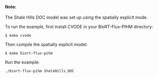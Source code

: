 #### Note:

The Shale Hills DOC model was set up using the spatially explicit mode. 

To run the example, first install CVODE in your BioRT-Flux-PIHM directory:

```shell
$ make cvode
```

Then compile the spatially explicit model:

```shell
$ make biort-flux-pihm
```

Run the example:

```shell
./biort-flux-pihm ShaleHills_DOC
```
